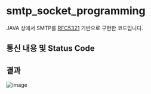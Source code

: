 # smtp_socket_programming
JAVA 상에서 SMTP를 [RFC5321](https://www.rfc-editor.org/rfc/rfc5321.html) 기반으로 구현한 코드입니다.

## 통신 내용 및 Status Code


## 결과
![image](https://github.com/user-attachments/assets/ac8e2ff3-4da4-4b19-b05f-23e9be59cb5e)
